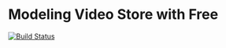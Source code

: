 # Modeling Video Store with Free

[![Build Status](https://travis-ci.org/dragisak/modeling-with-free.svg?branch=master)](https://travis-ci.org/dragisak/modeling-with-free)
